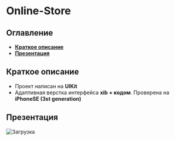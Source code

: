 # Online-Store 
## Оглавление
- **[Краткое описание](#Basic)**
- **[Презентация](#Presentation)**

## <a id="Basic"></a>Краткое описание
- Проект написан на **UIKit**
- Адаптивная верстка интерфейса **xib + кодом**. Проверена на **iPhoneSE (3st generation)**

## <a id="Presentation"></a>Презентация
![Загрузка](./presentation/present.gif)
